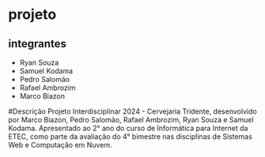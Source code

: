 # projeto
## integrantes
- Ryan Souza
- Samuel Kodama
- Pedro Salomão
- Rafael Ambrozim
- Marco Biazon

#Descrição
Projeto Interdisciplinar 2024 - Cervejaria Tridente, desenvolvido por Marco Biazon, Pedro Salomão, Rafael Ambrozim, Ryan Souza e Samuel Kodama. Apresentado ao 2° ano do curso de Informática para Internet da ETEC, como parte da avaliação do 4° bimestre nas disciplinas de Sistemas Web e Computação em Nuvem.
